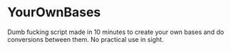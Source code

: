 # YourOwnBases
Dumb fucking script made in 10 minutes to create your own bases and do conversions between them. No practical use in sight.
